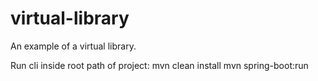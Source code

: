 # virtual-library
An example of a virtual library.



Run cli inside root path of project:
  mvn clean install
  mvn spring-boot:run
  

